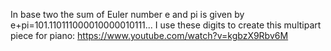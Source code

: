 In base two the sum of Euler number e and pi is given by e+pi=101.110111000010000010111... 
I use these digits to create this multipart piece for piano:
https://www.youtube.com/watch?v=kgbzX9Rbv6M
